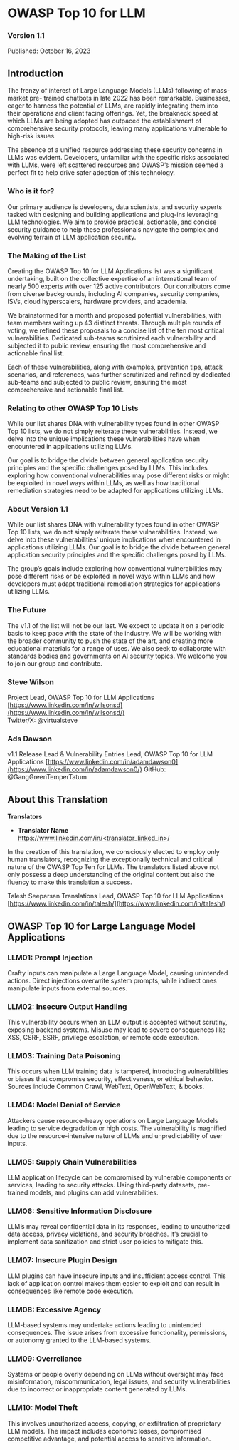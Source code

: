 # ﻿OWASP Top 10 for LLM
### Version 1.1
Published: October 16, 2023

## Introduction

The frenzy of interest of Large Language Models (LLMs) following of mass-market pre- trained chatbots in late 2022 has been remarkable. Businesses, eager to harness the potential of LLMs, are rapidly integrating them into their operations and client facing offerings. Yet, the breakneck speed at which LLMs are being adopted has outpaced the establishment of comprehensive security protocols, leaving many applications vulnerable to high-risk issues.

The absence of a unified resource addressing these security concerns in LLMs was evident. Developers, unfamiliar with the specific risks associated with LLMs, were left scattered resources and OWASP’s mission seemed a perfect fit to help drive safer adoption of this technology.

### Who is it for?
Our primary audience is developers, data scientists, and security experts tasked with designing and building applications and plug-ins leveraging LLM technologies. We aim to provide practical, actionable, and concise security guidance to help these professionals navigate the complex and evolving terrain of LLM application security.

### The Making of the List
Creating the OWASP Top 10 for LLM Applications list was a significant undertaking, built on the collective expertise of an international team of nearly 500 experts with over 125 active contributors. Our contributors come from diverse backgrounds, including AI companies, security companies, ISVs, cloud hyperscalers, hardware providers, and academia.

We brainstormed for a month and proposed potential vulnerabilities, with team members writing up 43 distinct threats. Through multiple rounds of voting, we refined these proposals to a concise list of the ten most critical vulnerabilities. Dedicated sub-teams scrutinized each vulnerability and subjected it to public review, ensuring the most comprehensive and actionable final list.

Each of these vulnerabilities, along with examples, prevention tips, attack scenarios, and references, was further scrutinized and refined by dedicated sub-teams and subjected to public review, ensuring the most comprehensive and actionable final list.

### Relating to other OWASP Top 10 Lists
While our list shares DNA with vulnerability types found in other OWASP Top 10 lists, we do not simply reiterate these vulnerabilities. Instead, we delve into the unique implications these vulnerabilities have when encountered in applications utilizing LLMs.

Our goal is to bridge the divide between general application security principles and the specific challenges posed by LLMs. This includes exploring how conventional vulnerabilities may pose different risks or might be exploited in novel ways within LLMs, as well as how traditional remediation strategies need to be adapted for applications utilizing LLMs.

### About Version 1.1
While our list shares DNA with vulnerability types found in other OWASP Top 10 lists, we do not simply reiterate these vulnerabilities. Instead, we delve into these vulnerabilities’ unique implications when encountered in applications utilizing LLMs. Our goal is to bridge the divide between general application security principles and the specific challenges posed by LLMs.

The group’s goals include exploring how conventional vulnerabilities may pose different risks or be exploited in novel ways within LLMs and how developers must adapt traditional remediation strategies for applications utilizing LLMs.

### The Future
The v1.1 of the list will not be our last. We expect to update it on a periodic basis to keep pace with the state of the industry. We will be working with the broader community to push the state of the art, and creating more educational materials for a range of uses. We also seek to collaborate with standards bodies and governments on AI security topics. We welcome you to join our group and contribute.



### Steve Wilson
Project Lead, OWASP Top 10 for LLM Applications
[https://www.linkedin.com/in/wilsonsd](https://www.linkedin.com/in/wilsonsd/)    
Twitter/X: @virtualsteve


### Ads Dawson
v1.1 Release Lead & Vulnerability Entries Lead, OWASP Top 10 for LLM Applications
[https://www.linkedin.com/in/adamdawson0](https://www.linkedin.com/in/adamdawson0/) 
GitHub: @GangGreenTemperTatum



## About this Translation

**Translators**

- **Translator Name**  
[https://www.linkedin.com/in/<translator_linked_in>/](https://www.linkedin.com/in/<translator_linked_in>/)  


In the creation of this translation, we consciously elected to employ only human translators, recognizing the exceptionally technical and critical nature of the OWASP Top Ten for LLMs. The translators listed above not only possess a deep understanding of the original content but also the fluency to make this translation a success.

Talesh Seeparsan
Translations Lead, OWASP Top 10 for LLM Applications
[https://www.linkedin.com/in/talesh/](https://www.linkedin.com/in/talesh/)  



## ﻿OWASP Top 10 for Large Language Model Applications

### LLM01: Prompt Injection
Crafty inputs can manipulate a Large Language Model, causing unintended actions. Direct injections overwrite system prompts, while indirect ones manipulate inputs from external sources.

### LLM02: Insecure Output Handling
This vulnerability occurs when an LLM output is accepted without scrutiny, exposing backend systems. Misuse may lead to severe consequences like XSS, CSRF, SSRF, privilege escalation, or remote code execution.

### LLM03: Training Data Poisoning
This occurs when LLM training data is tampered, introducing vulnerabilities or biases that compromise security, effectiveness, or ethical behavior. Sources include Common Crawl, WebText, OpenWebText, & books.

### LLM04: Model Denial of Service
Attackers cause resource-heavy operations on Large Language Models leading to service degradation or high costs. The vulnerability is magnified due to the resource-intensive nature of LLMs and unpredictability of user inputs.

### LLM05: Supply Chain Vulnerabilities
LLM application lifecycle can be compromised by vulnerable components or services, leading to security attacks. Using third-party datasets, pre- trained models, and plugins can add vulnerabilities.

### LLM06: Sensitive Information Disclosure
LLM’s may reveal confidential data in its responses, leading to unauthorized data access, privacy violations, and security breaches. It’s crucial to implement data sanitization and strict user policies to mitigate this.

### LLM07: Insecure Plugin Design
LLM plugins can have insecure inputs and insufficient access control. This lack of application control makes them easier to exploit and can result in consequences like remote code execution.

### LLM08: Excessive Agency
LLM-based systems may undertake actions leading to unintended consequences. The issue arises from excessive functionality, permissions, or autonomy granted to the LLM-based systems.

### LLM09: Overreliance
Systems or people overly depending on LLMs without oversight may face misinformation, miscommunication, legal issues, and security vulnerabilities due to incorrect or inappropriate content generated by LLMs.

### LLM10: Model Theft
This involves unauthorized access, copying, or exfiltration of proprietary LLM models. The impact includes economic losses, compromised competitive advantage, and potential access to sensitive information.

